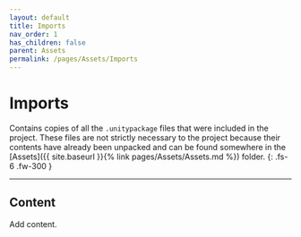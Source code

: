 ```yaml
---
layout: default
title: Imports
nav_order: 1
has_children: false
parent: Assets
permalink: /pages/Assets/Imports
---
```


# Imports

Contains copies of all the `.unitypackage` files that were included in the project. These files are not strictly necessary to the project because their contents have already been unpacked and can be found somewhere in the [Assets]({{ site.baseurl }}{% link pages/Assets/Assets.md %}) folder.
{: .fs-6 .fw-300 }

---

## Content

Add content.
